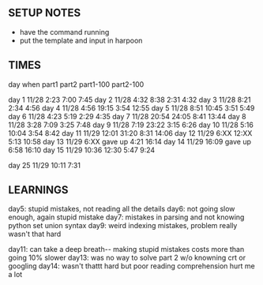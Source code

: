 

## SETUP NOTES

- have the command running
- put the template and input in harpoon




## TIMES

day         when        part1       part2       part1-100   part2-100

day 1       11/28                   2:23        7:00        7:45
day 2       11/28       4:32        8:38        2:31        4:32
day 3       11/28                   8:21        2:34        4:56
day 4       11/28       4:56        19:15       3:54        12:55
day 5       11/28       8:51        10:45       3:51        5:49
day 6       11/28       4:23        5:19        2:29        4:35
day 7       11/28       20:54       24:05       8:41        13:44
day 8       11/28       3:28        7:09        3:25        7:48
day 9       11/28       7:19        23:22       3:15        6:26
day 10      11/28       5:16        10:04       3:54        8:42
day 11      11/29       12:01       31:20       8:31        14:06
day 12      11/29       6:XX        12:XX       5:13        10:58
day 13      11/29       6:XX        gave up     4:21        16:14
day 14      11/29       16:09       gave up     6:58        16:10
day 15      11/29       10:36       12:30       5:47        9:24

day 25      11/29       10:11                   7:31



## LEARNINGS

day5: stupid mistakes, not reading all the details
day6: not going slow enough, again stupid mistake
day7: mistakes in parsing and not knowing python set union syntax
day9: weird indexing mistakes, problem really wasn't that hard

day11: can take a deep breath-- making stupid mistakes costs more than going 10%
slower
day13: was no way to solve part 2 w/o knowning crt or googling
day14: wasn't thattt hard but poor reading comprehension hurt me a lot

